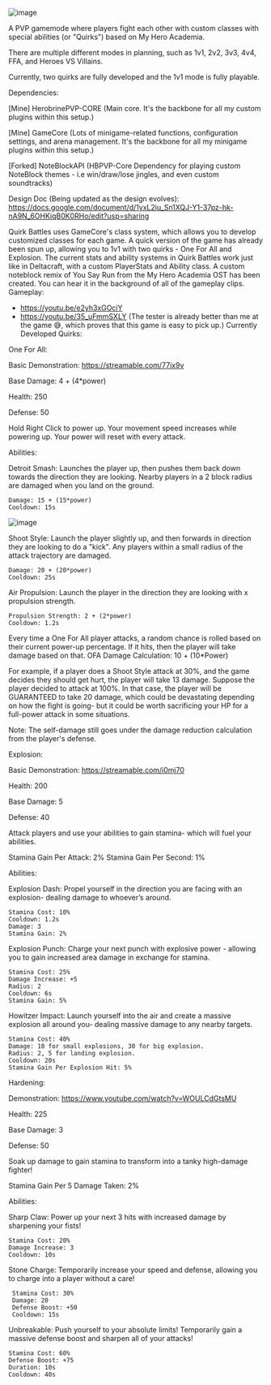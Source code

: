 ![image](https://github.com/user-attachments/assets/03c4bbcf-eca4-4733-84f6-4109a58da3ea)

A PVP gamemode where players fight each other with custom classes with special abilities (or "Quirks") based on My Hero Academia. 

There are multiple different modes in planning, such as 1v1, 2v2, 3v3, 4v4, FFA, and Heroes VS Villains.

Currently, two quirks are fully developed and the 1v1 mode is fully playable.

Dependencies:

[Mine] HerobrinePVP-CORE (Main core. It's the backbone for all my custom plugins within this setup.)

[Mine] GameCore (Lots of minigame-related functions, configuration settings, and arena management. It's the backbone for all my minigame plugins within this setup.)

[Forked] NoteBlockAPI (HBPVP-Core Dependency for playing custom NoteBlock themes - i.e win/draw/lose jingles, and even custom soundtracks)

Design Doc (Being updated as the design evolves): https://docs.google.com/document/d/1yxL2iu_Sn1XQJ-Y1-37pz-hk-nA9N_6OHKiqB0K0RHo/edit?usp=sharing

Quirk Battles uses GameCore's class system, which allows you to develop customized classes for each game. 
A quick version of the game has already been spun up, allowing you to 1v1 with two quirks - One For All and Explosion.
The current stats and ability systems in Quirk Battles work just like in Deltacraft, with a custom PlayerStats and Ability class.
A custom noteblock remix of You Say Run from the My Hero Academia OST has been created. You can hear it in the background of all of the gameplay clips.
Gameplay:
-  https://youtu.be/e2yh3xGOciY
-  https://youtu.be/35_uFmmSXLY (The tester is already better than me at the game 😅, which proves that this game is easy to pick up.)
Currently Developed Quirks:

  One For All: 
  
  Basic Demonstration: https://streamable.com/77ix9v
  
  Base Damage:  4 + (4*power)
 
  Health: 250
 
  Defense: 50
  
  Hold Right Click to power up. Your movement speed increases while powering up.
  Your power will reset with every attack.

  Abilities:

  Detroit Smash: Launches the player up, then pushes them back down towards the direction they are looking. Nearby players in a 2 block radius are damaged when you land on the ground.
   
    Damage: 15 + (15*power)
    Cooldown: 15s
   
  ![image](https://github.com/user-attachments/assets/dca07cdb-9e15-4895-937e-b11a2e5c67a8)

  Shoot Style: Launch the player slightly up, and then forwards in direction they are looking to do a "kick". Any players within a small radius of the attack trajectory are damaged.
   
    Damage: 20 + (20*power)
    Cooldown: 25s
    
  Air Propulsion: Launch the player in the direction they are looking with x propulsion strength.
   
    Propulsion Strength: 2 + (2*power)
    Cooldown: 1.2s

  Every time a One For All player attacks, a random chance is rolled based on their current power-up percentage. 
  If it hits, then the player will take damage based on that. 
  OFA Damage Calculation: 10 + (10*Power)

  For example, if a player does a Shoot Style attack at 30%, and the game decides they should get hurt, the player will take 13 damage.
  Suppose the player decided to attack at 100%. In that case, the player will be GUARANTEED to take 20 damage, which could be devastating depending on how the fight is going- but it could be worth sacrificing your HP for a full-power attack in some situations.

  Note: The self-damage still goes under the damage reduction calculation from the player's defense.


  Explosion:
 
  Basic Demonstration: https://streamable.com/i0mj70
 
  Health: 200
 
  Base Damage: 5
 
  Defense: 40

  Attack players and use your abilities to gain stamina- which will fuel your abilities. 

  Stamina Gain Per Attack: 2%
  Stamina Gain Per Second: 1%

  Abilities:

  Explosion Dash: Propel yourself in the direction you are facing with an explosion- dealing damage to whoever’s around.
    
    Stamina Cost: 10%
    Cooldown: 1.2s
    Damage: 3
    Stamina Gain: 2%     
    
  Explosion Punch: Charge your next punch with explosive power - allowing you to gain increased area damage in exchange for stamina.
   
    Stamina Cost: 25%
    Damage Increase: +5
    Radius: 2
    Cooldown: 6s
    Stamina Gain: 5%
 
  Howitzer Impact: Launch yourself into the air and create a massive explosion all around you- dealing massive damage to any nearby targets.
   
    Stamina Cost: 40%
    Damage: 10 for small explosions, 30 for big explosion.
    Radius: 2, 5 for landing explosion.
    Cooldown: 20s
    Stamina Gain Per Explosion Hit: 5%

Hardening:

Demonstration: https://www.youtube.com/watch?v=WOULCdGtsMU

  Health: 225

  Base Damage: 3
  
  Defense: 50

  Soak up damage to gain stamina to transform into a tanky high-damage fighter!

  Stamina Gain Per 5 Damage Taken: 2%

  Abilities:

  Sharp Claw: Power up your next 3 hits with increased damage by sharpening your fists!

    Stamina Cost: 20%
    Damage Increase: 3
    Cooldown: 10s

   Stone Charge: Temporarily increase your speed and defense, allowing you to charge into a player without a care!

     Stamina Cost: 30%
     Damage: 20
     Defense Boost: +50
     Cooldown: 15s

  Unbreakable: Push yourself to your absolute limits! Temporarily gain a massive defense boost and sharpen all of your attacks!

    Stamina Cost: 60%
    Defense Boost: +75
    Duration: 10s
    Cooldown: 40s
  
